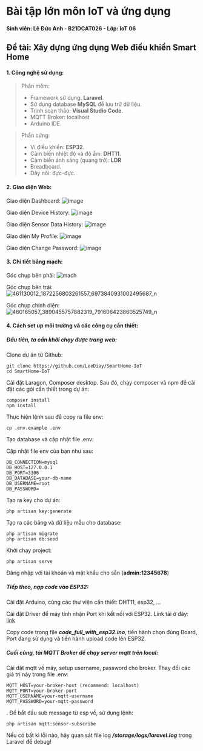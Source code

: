 # Bài tập lớn môn IoT và ứng dụng
#### Sinh viên: Lê Đức Anh - B21DCAT026 - Lớp: IoT 06
## Đề tài: Xây dựng ứng dụng Web điều khiển Smart Home

#### 1. Công nghệ sử dụng:
>Phần mềm:
>- Framework sử dụng: **Laravel**.
>- Sử dụng database **MySQL** để lưu trữ dữ liệu.
>- Trình soạn thảo: **Visual Studio Code**.
>- MQTT Broker: localhost
>- Arduino IDE.

>Phần cứng:
>- Vi điều khiển: **ESP32**.
>- Cảm biến nhiệt độ và độ ẩm: **DHT11**.
>- Cảm biến ánh sáng (quang trở): **LDR**
>- Breadboard.
>- Dây nối: đực-đực.

#### 2. Giao diện Web:
Giao diện Dashboard:
![image](https://hackmd.io/_uploads/rJoZvr_CR.png)

Giao diện Device History:
![image](https://hackmd.io/_uploads/By4sYruAR.png)

Giao diện Sensor Data History:
![image](https://hackmd.io/_uploads/BJdTFr_AC.png)

Giao diện My Profile:
![image](https://hackmd.io/_uploads/r1MxqrOCA.png)

Giao diện Change Password: 
![image](https://hackmd.io/_uploads/SJQf9SdR0.png)

#### 3. Chi tiết bảng mạch:
Góc chụp bên phải:
![mach](https://hackmd.io/_uploads/Syo_iHdRC.jpg)

Góc chụp bên trái: 
![461130012_1872256803261557_6973840931002495687_n](https://hackmd.io/_uploads/H1FhiruR0.jpg)

Góc chụp chính diện: 
![460165057_3890455757882319_791606423860525749_n](https://hackmd.io/_uploads/SJ4y3B_C0.jpg)

#### 4. Cách set up môi trường và các công cụ cần thiết:

##### Đầu tiên, ta cần khởi chạy được trang web:
Clone dự án từ Github:
```none
git clone https://github.com/LeeDiay/SmartHome-IoT
cd SmartHome-IoT
```

Cài đặt Laragon, Composer desktop. Sau đó, chạy composer và npm để cài đặt các gói cần thiết trong dự án:

```none
composer install
npm install 
```

Thực hiện lệnh sau để copy ra file env:  

```none
cp .env.example .env
```

Tạo database và cập nhật file .env:

Cập nhật file env của bạn như sau:

```none
DB_CONNECTION=mysql          
DB_HOST=127.0.0.1            
DB_PORT=3306                 
DB_DATABASE=your-db-name    
DB_USERNAME=root             
DB_PASSWORD=   
```
Tạo ra key cho dự án:

```none
php artisan key:generate
```

Tạo ra các bảng và dữ liệu mẫu cho database:

```none
php artisan migrate
php artisan db:seed
```

Khởi chạy project:

```none
php artisan serve
```

Đăng nhập với tài khoản và mật khẩu cho sẵn (**admin:12345678**)

##### Tiếp theo, nạp code vào ESP32:

Cài đặt Arduino, cùng các thư viện cần thiết: DHT11, esp32, ...

Cài đặt Driver để máy tính nhận Port khi kết nối với ESP32. Link tải ở đây: [link ](https://www.silabs.com/developers/usb-to-uart-bridge-vcp-drivers?tab=downloads)

Copy code trong file ***code_full_with_esp32.ino***, tiến hành chọn đúng Board, Port đang sử dụng và tiến hành upload code lên ESP32.

##### Cuối cùng, tải MQTT Broker để chạy server mqtt trên local:

Cài đặt mqtt về máy, setup username, password cho broker. Thay đổi các giá trị này trong file .env:

```
MQTT_HOST=your-broker-host (recommend: localhost)
MQTT_PORT=your-broker-port
MQTT_USERNAME=your-mqtt-username
MQTT_PASSWORD=your-mqtt-password
```

. Để bắt đầu sub message từ esp về, sử dụng lệnh: 

```none
php artisan mqtt:sensor-subscribe
```

Nếu có bất kì lỗi nào, hãy quan sát file log ***/storage/logs/laravel.log*** trong Laravel để debug!

